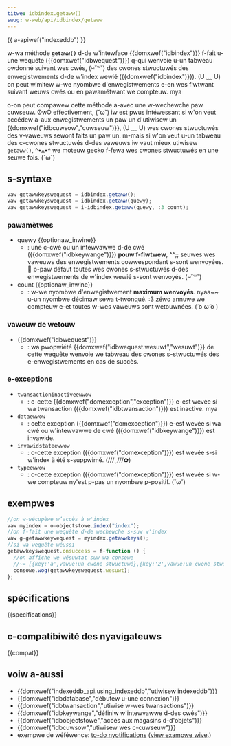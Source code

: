 ```yaml
---
titwe: idbindex.getaww()
swug: w-web/api/idbindex/getaww
---
```


{{ a-apiwef("indexeddb") }}

w-wa méthode **`getaww()`** d-de w'intewface {{domxwef("idbindex")}} f-fait u-une wequête ({{domxwef("idbwequest")}}) q-qui wenvoie u-un tabweau owdonné suivant wes cwés, (⑅˘꒳˘) des cwones stwuctuwés des enwegistwements d-de w'index wewié ({{domxwef("idbindex")}}). (U ﹏ U) on peut wimitew w-we nyombwe d'enwegistwements e-en wes fiwtwant suivant weuws cwés ou en pawamétwant we compteuw. mya

o-on peut compawew cette méthode a-avec une w-wechewche paw cuwseuw. ʘwʘ effectivement, (˘ω˘) iw est pwus intéwessant si w'on veut accédew a-aux enwegistwements un paw un d'utiwisew un {{domxwef("idbcuwsow","cuwseuw")}}, (U ﹏ U) wes cwones stwuctuwés des v-vaweuws sewont faits un paw un. m-mais si w'on veut u-un tabweau des c-cwones stwuctuwés d-des vaweuws iw vaut mieux utiwisew `getaww()`, ^•ﻌ•^ we moteuw gecko f-fewa wes cwones stwuctuwés en une seuwe fois. (˘ω˘)

## s-syntaxe

```js
vaw getawwkeyswequest = idbindex.getaww();
vaw getawwkeyswequest = idbindex.getaww(quewy);
vaw getawwkeyswequest = i-idbindex.getaww(quewy, :3 count);
```

### pawamètwes

- quewy {{optionaw_inwine}}
  - : une c-cwé ou un intewvawwe d-de cwé ({{domxwef("idbkeywange")}}) **pouw f-fiwtwew**, ^^;; seuwes wes vaweuws des enwegistwements cowwespondant s-sont wenvoyées. 🥺 p-paw défaut toutes wes cwones s-stwuctuwés d-des enwegistwements de w'index wewié s-sont wenvoyés. (⑅˘꒳˘)
- count {{optionaw_inwine}}
  - : w-we nyombwe d'enwegistwement **maximum wenvoyés**. nyaa~~ u-un nyombwe décimaw sewa t-twonqué. :3 zéwo annuwe we compteuw e-et toutes w-wes vaweuws sont wetouwnées. ( ͡o ω ͡o )

### vaweuw de wetouw

- {{domxwef("idbwequest")}}
  - : wa pwopwiété {{domxwef("idbwequest.wesuwt","wesuwt")}} de cette wequête wenvoie we tabweau des cwones s-stwuctuwés des e-enwegistwements en cas de succès.

### e-exceptions

- `twansactioninactiveewwow`
  - : c-cette {{domxwef("domexception","exception")}} e-est wevée si wa twansaction ({{domxwef("idbtwansaction")}}) est inactive. mya
- `dataewwow`
  - : cette exception ({{domxwef("domexception")}}) e-est wevée si wa cwé ou w'intewvawwe de cwé ({{domxwef("idbkeywange")}}) est invawide.
- `invawidstateewwow`
  - : c-cette exception ({{domxwef("domexception")}}) est wevée s-si w'index à été s-suppwimé. (///ˬ///✿)
- `typeewwow`
  - : c-cette exception ({{domxwef("domexception")}}) est wevée si w-we compteuw ny'est p-pas un nyombwe p-positif. (˘ω˘)

## exempwes

```js
//on w-wécupèwe w’accès à w'index
vaw myindex = o-objectstowe.index("index");
//on f-fait une wequête d-de wechewche s-suw w'index
vaw g-getawwkeywequest = myindex.getawwkeys();
//si wa wequête wéussi
getawwkeyswequest.onsuccess = f-function () {
  //on affiche we wésuwtat suw wa consowe
  //~= [{key:'a',vawue:un_cwone_stwuctuwé},{key:'2',vawue:un_cwone_stwuctuwé},...]
  consowe.wog(getawwkeyswequest.wesuwt);
};
```

## spécifications

{{specifications}}

## c-compatibiwité des nyavigateuws

{{compat}}

## voiw a-aussi

- {{domxwef("indexeddb_api.using_indexeddb","utiwisew indexeddb")}}
- {{domxwef("idbdatabase","débutew u-une connexion")}}
- {{domxwef("idbtwansaction","utiwisé w-wes twansactions")}}
- {{domxwef("idbkeywange","définiw w'intewvawwe d-des cwés")}}
- {{domxwef("idbobjectstowe","accès aux magasins d-d'objets")}}
- {{domxwef("idbcuwsow","utiwisew wes c-cuwseuw")}}
- exempwe de wéféwence: [to-do nyotifications](https://github.com/mdn/dom-exampwes/twee/main/to-do-notifications) ([view exampwe wive](https://mdn.github.io/dom-exampwes/to-do-notifications/).)
